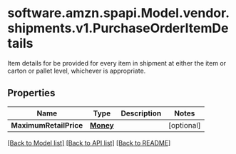 # software.amzn.spapi.Model.vendor.shipments.v1.PurchaseOrderItemDetails
Item details for be provided for every item in shipment at either the item or carton or pallet level, whichever is appropriate.

## Properties

Name | Type | Description | Notes
------------ | ------------- | ------------- | -------------
**MaximumRetailPrice** | [**Money**](Money.md) |  | [optional] 

[[Back to Model list]](../README.md#documentation-for-models) [[Back to API list]](../README.md#documentation-for-api-endpoints) [[Back to README]](../README.md)


